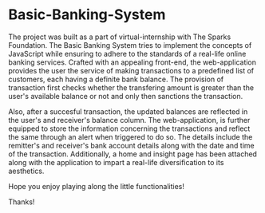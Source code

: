 # Basic-Banking-System

The project was built as a part of virtual-internship with The Sparks Foundation. The Basic Banking System tries to implement the concepts of JavaScript while ensuring to adhere to the standards of a real-life online banking services. Crafted with an appealing front-end, the web-application provides the user the service of making transactions to a predefined list of customers, each having a definite bank balance. The provision of transaction first checks whether the transfering amount is greater than the user's available balance or not and only then sanctions the transaction. 

Also, after a succesful transaction, the updated balances are reflected in the user's and receiver's balance column. The web-application, is further equipped to store the information concerning the transactions and reflect the same through an alert when triggered to do so. The details include the remitter's and receiver's bank account details along with the date and time of the transaction. Additionally, a home and insight page has been attached along with the application to impart a real-life diversification to its aesthetics.

Hope you enjoy playing along the little functionalities!

Thanks!
